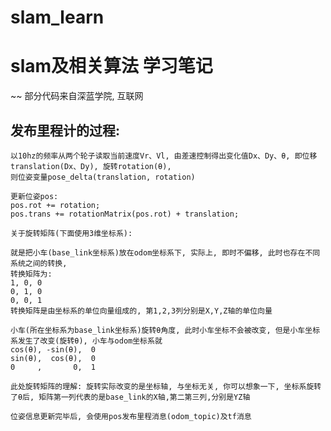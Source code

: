 # slam_learn

# slam及相关算法 学习笔记

~~ 部分代码来自深蓝学院, 互联网


## 发布里程计的过程:
    以10hz的频率从两个轮子读取当前速度Vr、Vl, 由差速控制得出变化值Dx、Dy、θ, 即位移translation(Dx、Dy), 旋转rotation(θ), 
    则位姿变量pose_delta(translation, rotation)

    更新位姿pos:
    pos.rot += rotation;
    pos.trans += rotationMatrix(pos.rot) + translation;

    关于旋转矩阵(下面使用3维坐标系):

    就是把小车(base_link坐标系)放在odom坐标系下, 实际上, 即时不偏移, 此时也存在不同系统之间的转换,
    转换矩阵为:
    1, 0, 0
    0, 1, 0
    0, 0, 1
    转换矩阵是由坐标系的单位向量组成的, 第1,2,3列分别是X,Y,Z轴的单位向量
    
    小车(所在坐标系为base_link坐标系)旋转θ角度, 此时小车坐标不会被改变, 但是小车坐标系发生了改变(旋转θ), 小车与odom坐标系就
    cos(θ), -sin(θ),  0
    sin(θ),  cos(θ),  0
    0     ,       0,  1

    此处旋转矩阵的理解: 旋转实际改变的是坐标轴, 与坐标无关, 你可以想象一下, 坐标系旋转了θ后, 矩阵第一列代表的是base_link的X轴,第二第三列,分别是YZ轴

    位姿信息更新完毕后, 会使用pos发布里程消息(odom_topic)及tf消息

    